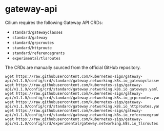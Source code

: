 # gateway-api

Cilium requires the following Gateway API CRDs:

- `standard/gatewayclasses`
- `standard/gateway`
- `standard/grpcroutes`
- `standard/httproute`
- `standard/referencegrants`
- `experimental/tlsroutes`

The CRDs are manually sourced from the official GitHub repository.

```shell
wget https://raw.githubusercontent.com/kubernetes-sigs/gateway-api/v1.1.0/config/crd/standard/gateway.networking.k8s.io_gatewayclasses.yaml
wget https://raw.githubusercontent.com/kubernetes-sigs/gateway-api/v1.1.0/config/crd/standard/gateway.networking.k8s.io_gateways.yaml
wget https://raw.githubusercontent.com/kubernetes-sigs/gateway-api/v1.1.0/config/crd/standard/gateway.networking.k8s.io_grpcroutes.yaml
wget https://raw.githubusercontent.com/kubernetes-sigs/gateway-api/v1.1.0/config/crd/standard/gateway.networking.k8s.io_httproutes.yaml
wget https://raw.githubusercontent.com/kubernetes-sigs/gateway-api/v1.1.0/config/crd/standard/gateway.networking.k8s.io_referencegrants.yaml
wget https://raw.githubusercontent.com/kubernetes-sigs/gateway-api/v1.1.0/config/crd/experimental/gateway.networking.k8s.io_tlsroutes.yaml
```
